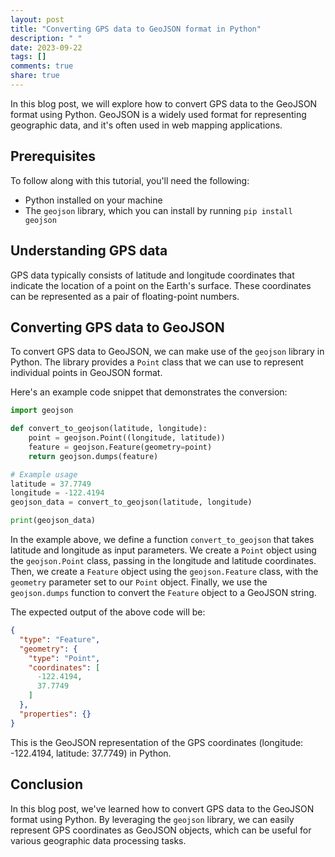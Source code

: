 ```yaml
---
layout: post
title: "Converting GPS data to GeoJSON format in Python"
description: " "
date: 2023-09-22
tags: []
comments: true
share: true
---
```


In this blog post, we will explore how to convert GPS data to the GeoJSON format using Python. GeoJSON is a widely used format for representing geographic data, and it's often used in web mapping applications.

## Prerequisites

To follow along with this tutorial, you'll need the following:

- Python installed on your machine
- The `geojson` library, which you can install by running `pip install geojson`

## Understanding GPS data

GPS data typically consists of latitude and longitude coordinates that indicate the location of a point on the Earth's surface. These coordinates can be represented as a pair of floating-point numbers.

## Converting GPS data to GeoJSON

To convert GPS data to GeoJSON, we can make use of the `geojson` library in Python. The library provides a `Point` class that we can use to represent individual points in GeoJSON format.

Here's an example code snippet that demonstrates the conversion:

```python
import geojson

def convert_to_geojson(latitude, longitude):
    point = geojson.Point((longitude, latitude))
    feature = geojson.Feature(geometry=point)
    return geojson.dumps(feature)

# Example usage
latitude = 37.7749
longitude = -122.4194
geojson_data = convert_to_geojson(latitude, longitude)

print(geojson_data)
```

In the example above, we define a function `convert_to_geojson` that takes latitude and longitude as input parameters. We create a `Point` object using the `geojson.Point` class, passing in the longitude and latitude coordinates. Then, we create a `Feature` object using the `geojson.Feature` class, with the `geometry` parameter set to our `Point` object. Finally, we use the `geojson.dumps` function to convert the `Feature` object to a GeoJSON string.

The expected output of the above code will be:

```json
{
  "type": "Feature",
  "geometry": {
    "type": "Point",
    "coordinates": [
      -122.4194,
      37.7749
    ]
  },
  "properties": {}
}
```

This is the GeoJSON representation of the GPS coordinates (longitude: -122.4194, latitude: 37.7749) in Python.

## Conclusion

In this blog post, we've learned how to convert GPS data to the GeoJSON format using Python. By leveraging the `geojson` library, we can easily represent GPS coordinates as GeoJSON objects, which can be useful for various geographic data processing tasks.